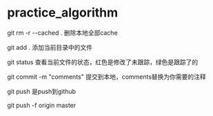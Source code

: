 # practice_algorithm

git rm -r --cached .
删除本地全部cache

git add .
添加当前目录中的文件

git status
查看当前文件的状态，红色是修改了未跟踪，绿色是跟踪了的

git commit -m "comments"
提交到本地，comments替换为你需要的注释

git push
是push到github

git push -f origin master
